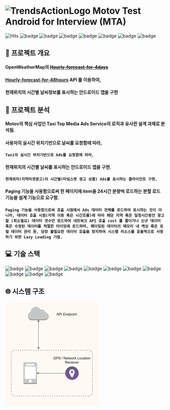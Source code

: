 # ![TrendsActionLogo](https://drive.google.com/uc?id=1pNGJBmpgFGaBN9eTT_lwYkxvIq5vYDIw) Motov Test Android for Interview (MTA)



![Hits](https://hits.seeyoufarm.com/api/count/incr/badge.svg?url=https%3A%2F%2Fgithub.com%2Fababqq%2Fmotov-test-android&count_bg=%2379C83D&title_bg=%23555555&icon=&icon_color=%23E7E7E7&title=hits&edge_flat=false) ![badge](https://img.shields.io/github/languages/count/ababqq/motov-test-android) ![badge](https://img.shields.io/github/languages/top/ababqq/motov-test-android) ![badge](https://img.shields.io/github/languages/code-size/ababqq/motov-test-android) ![badge](https://img.shields.io/github/repo-size/ababqq/motov-test-android) ![badge](https://img.shields.io/github/issues/ababqq/motov-test-android) ![badge](https://img.shields.io/github/issues-closed/ababqq/motov-test-android) ![badge](https://img.shields.io/github/last-commit/ababqq/motov-test-android)


## :page_facing_up: 프로젝트 개요
#### OpenWeatherMap의 ~~[Hourly-forecast-for-4days](https://openweathermap.org/api/hourly-forecast)~~ 
#### [Hourly-forecast-for-48hours](https://openweathermap.org/api/one-call-api) API 를 이용하여, 
#### 현재위치의 시간별 날씨정보를 표시하는 안드로이드 앱을 구현


## :dart: 프로젝트 분석
#### Motov의 핵심 사업인 Taxi Top Media Ads Service의 로직과 유사한 설계 과제로 분석됨.

#### **사용자의 실시간 위치기반으로 날씨를 요청함에 따라,**
#### `Taxi의 실시간 위치기반으로 Ads를 요청함에 따라,`


#### **현재위치의 시간별 날씨를 표시하는 안드로이드 앱을 구현.**
#### `현재위치(지역타겟광고)의 시간별(타임스팟 광고 상품) Ads를 표시하는 클라이언트 구현.`


#### **Paging 기능을 사용함으로써 한 페이지에 item을 24시간 분량씩 로드하는 분할 로드 기능을 설계 기능으로 요구함.**

#### `Paging 기능을 사용함으로써 호출 시점에서 Ads 데이터 전체를 로드하여 표시하는 것이 아니라, 데이터 호출 시점(지역 이동 혹은 시간흐름)에 따라 해당 지역 혹은 일정시간동안 광고할 (최소필요) 데이터 갯수만 로드하여 네트워크 API 호출 cost 를 줄이거나 신규 데이터 혹은 수정된 데이터를 적절한 타이밍에 로드하며, 페이징된 데이터의 메모리 내 캐싱 혹은 로컬 데이터 관리 등, 당장 불필요한 데이터 호출을 방지하여 시스템 리소스를 효율적으로 사용하기 위한 Lazy Loading 기법.`

## :computer: 기술 스택
![badge](https://img.shields.io/badge/SCM-Github-181717?logo=Github) ![badge](https://img.shields.io/badge/SCM-Git-F05032?logo=Git) ![badge](https://img.shields.io/badge/Package-Gradle-02303A?logo=Gradle) ![badge](https://img.shields.io/badge/Language-Java-007396?logo=Java) ![badge](https://img.shields.io/badge/Framework-Android-3DDC84?logo=Android) ![badge](https://img.shields.io/badge/IDE-Android_Studio-3DDC84?logo=Android-Studio) ![badge](https://img.shields.io/badge/Library-Glide-21baa2) ![badge](https://img.shields.io/badge/Library-Retrofit2-47b984) ![badge](https://img.shields.io/badge/Library-okHttp3-009485) ![badge](https://img.shields.io/badge/Library-RxJava2-b7178b) ![badge](https://img.shields.io/badge/Library-Espresso-946e59)


## :globe_with_meridians: 시스템 구조
![아키텍처](images/architecture.png)